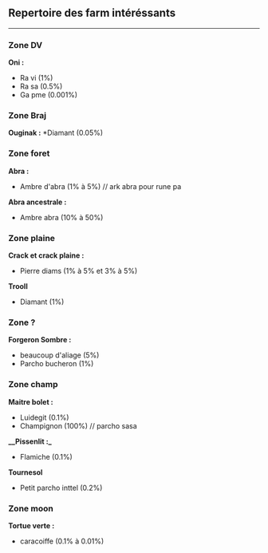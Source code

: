 ## Repertoire des farm intéréssants
***

### Zone DV

**__Oni :__**
* Ra vi (1%)
* Ra sa (0.5%)
* Ga pme (0.001%)


### Zone Braj

**__Ouginak :__**
*Diamant (0.05%)


### Zone foret

**__Abra :__**
* Ambre d'abra (1% à 5%) // ark abra pour rune pa

**__Abra ancestrale :__**
* Ambre abra (10% à 50%)

### Zone plaine

**__Crack et crack plaine :__**
* Pierre diams (1% à 5% et 3% à 5%)

**__Trooll__**
* Diamant (1%)

### Zone ?

**__Forgeron Sombre :__**
* beaucoup d'aliage (5%)
* Parcho bucheron (1%)

### Zone champ

**__Maitre bolet :__**
* Luidegit (0.1%)
* Champignon (100%) // parcho sasa

**__Pissenlit :_**
* Flamiche (0.1%)

**__Tournesol__**
* Petit parcho inttel (0.2%)

### Zone moon

**__Tortue verte :__**
* caracoiffe (0.1% à 0.01%)